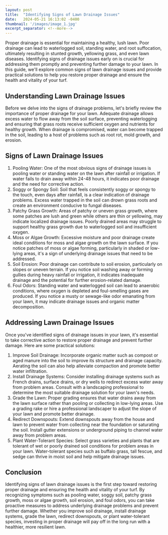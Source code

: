 ```yaml
---
layout: post
title:  "Identifying Signs of Lawn Drainage Issues"
date:   2024-05-21 16:13:02 -0400
thumbnail: '/images/image_1.jpg'
excerpt_separator: <!--more-->
---
```

Proper drainage is essential for maintaining a healthy, lush lawn. Poor drainage can lead to waterlogged soil, standing water, and root suffocation, ultimately resulting in stunted growth, yellowing grass, and even lawn diseases. <!--more-->Identifying signs of drainage issues early on is crucial for addressing them promptly and preventing further damage to your lawn. In this guide, we'll explore common signs of lawn drainage issues and provide practical solutions to help you restore proper drainage and ensure the health and vitality of your turf.

## Understanding Lawn Drainage Issues
Before we delve into the signs of drainage problems, let's briefly review the importance of proper drainage for your lawn. Adequate drainage allows excess water to flow away from the soil surface, preventing waterlogging and ensuring that grass roots receive sufficient oxygen and nutrients for healthy growth. When drainage is compromised, water can become trapped in the soil, leading to a host of problems such as root rot, mold growth, and erosion.

## Signs of Lawn Drainage Issues
1. Pooling Water: One of the most obvious signs of drainage issues is pooling water or standing water on the lawn after rainfall or irrigation. If water fails to drain away within 24-48 hours, it indicates poor drainage and the need for corrective action.
2. Soggy or Spongy Soil: Soil that feels consistently soggy or spongy to the touch, even days after rainfall, is a clear indication of drainage problems. Excess water trapped in the soil can drown grass roots and create an environment conducive to fungal diseases.
3. Patchy Grass Growth: Areas of patchy or uneven grass growth, where some patches are lush and green while others are thin or yellowing, may indicate localized drainage issues. Poorly drained areas may struggle to support healthy grass growth due to waterlogged soil and insufficient oxygen.
4. Moss or Algae Growth: Excessive moisture and poor drainage create ideal conditions for moss and algae growth on the lawn surface. If you notice patches of moss or algae forming, particularly in shaded or low-lying areas, it's a sign of underlying drainage issues that need to be addressed.
5. Soil Erosion: Poor drainage can contribute to soil erosion, particularly on slopes or uneven terrain. If you notice soil washing away or forming gullies during heavy rainfall or irrigation, it indicates inadequate drainage and the potential for further erosion-related damage.
6. Foul Odors: Standing water and waterlogged soil can lead to anaerobic conditions, where oxygen is depleted and foul-smelling gases are produced. If you notice a musty or sewage-like odor emanating from your lawn, it may indicate drainage issues and organic matter decomposition.

## Addressing Lawn Drainage Issues
Once you've identified signs of drainage issues in your lawn, it's essential to take corrective action to restore proper drainage and prevent further damage. Here are some practical solutions:
1. Improve Soil Drainage: Incorporate organic matter such as compost or aged manure into the soil to improve its structure and drainage capacity. Aerating the soil can also help alleviate compaction and promote better water infiltration.
2. Install Drainage Systems: Consider installing drainage systems such as French drains, surface drains, or dry wells to redirect excess water away from problem areas. Consult with a landscaping professional to determine the most suitable drainage solution for your lawn's needs.
3. Grade the Lawn: Proper grading ensures that water drains away from the lawn surface rather than pooling or collecting in low-lying areas. Use a grading rake or hire a professional landscaper to adjust the slope of your lawn and promote better drainage.
4. Redirect Downspouts: Extend downspouts away from the house and lawn to prevent water from collecting near the foundation or saturating the soil. Install gutter extensions or underground piping to channel water away from problem areas.
5. Plant Water-Tolerant Species: Select grass varieties and plants that are tolerant of wet or poorly drained soil conditions for problem areas in your lawn. Water-tolerant species such as buffalo grass, tall fescue, and sedge can thrive in moist soil and help mitigate drainage issues.

## Conclusion
Identifying signs of lawn drainage issues is the first step toward restoring proper drainage and ensuring the health and vitality of your turf. By recognizing symptoms such as pooling water, soggy soil, patchy grass growth, moss or algae growth, soil erosion, and foul odors, you can take proactive measures to address underlying drainage problems and prevent further damage. Whether you improve soil drainage, install drainage systems, grade the lawn, redirect downspouts, or plant water-tolerant species, investing in proper drainage will pay off in the long run with a healthier, more resilient lawn.
